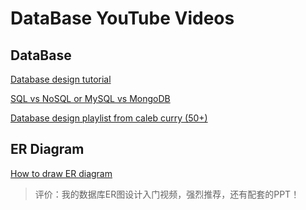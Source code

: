 # DataBase YouTube Videos

## DataBase

[Database design tutorial](https://www.youtube.com/watch?v=I_rxqSJAj6U)

[SQL vs NoSQL or MySQL vs MongoDB](https://www.youtube.com/watch?v=ZS_kXvOeQ5Y)

[Database design playlist from caleb curry (50+)](https://www.youtube.com/watch?v=1D_h-yFtQVo&list=PL_c9BZzLwBRK0Pc28IdvPQizD2mJlgoID&index=9&t=0s)

## ER Diagram

[How to draw ER diagram](https://www.youtube.com/watch?v=F_xDqBa5w-s)

> 评价：我的数据库ER图设计入门视频，强烈推荐，还有配套的PPT！
